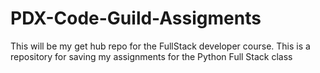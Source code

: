 # PDX-Code-Guild-Assigments
This will be my get hub repo for the FullStack developer course. This is a repository for saving my assignments for the Python Full Stack class


